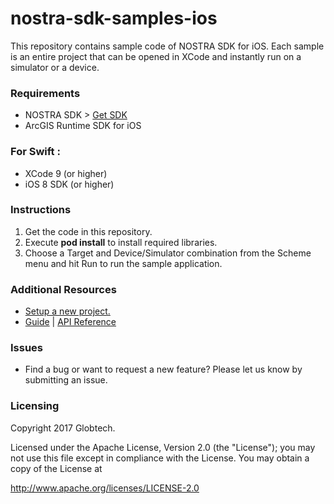# nostra-sdk-samples-ios

This repository contains sample code of NOSTRA SDK for iOS. Each sample is an entire project that can be opened in XCode and instantly run on a simulator or a device.

### Requirements

- NOSTRA SDK > [Get SDK](https://developer.nostramap.com)
- ArcGIS Runtime SDK for iOS


### For Swift :
- XCode 9 (or higher)
- iOS 8 SDK (or higher)

### Instructions
1. Get the code in this repository.
2. Execute **pod install** to install required libraries.
3. Choose a Target and Device/Simulator combination from the Scheme menu and hit Run to run the sample application.

### Additional Resources

- [Setup a new project.](https://developer.nostramap.com/developer/V3/ios.html#/guide/guideOverview)
- [Guide](https://developer.nostramap.com/developer/V3/ios.html#/guide/guideBuildFirstMap) | [API Reference](https://developer.nostramap.com/developer/V3/iOs/apiRef/index.html)

### Issues

- Find a bug or want to request a new feature? Please let us know by submitting an issue.

### Licensing

Copyright 2017 Globtech.

Licensed under the Apache License, Version 2.0 (the "License"); you may not use this file except in compliance with the License. You may obtain a copy of the License at

http://www.apache.org/licenses/LICENSE-2.0